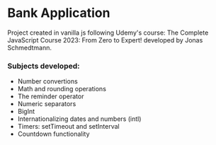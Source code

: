 # Bank Application

Project created in vanilla js following Udemy's course:
The Complete JavaScript Course 2023: From Zero to Expert! developed by Jonas Schmedtmann.

### Subjects developed:

- Number convertions
- Math and rounding operations
- The reminder operator
- Numeric separators
- BigInt
- Internationalizing dates and numbers (intl)
- Timers: setTimeout and setInterval
- Countdown functionality
